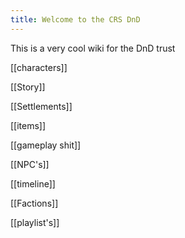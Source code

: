 ```yaml
---
title: Welcome to the CRS DnD
---
```


This is a very cool wiki for the DnD trust

[[characters]]

[[Story]]

[[Settlements]]

[[items]]

[[gameplay shit]]

[[NPC's]]

[[timeline]]

[[Factions]]

[[playlist's]]




